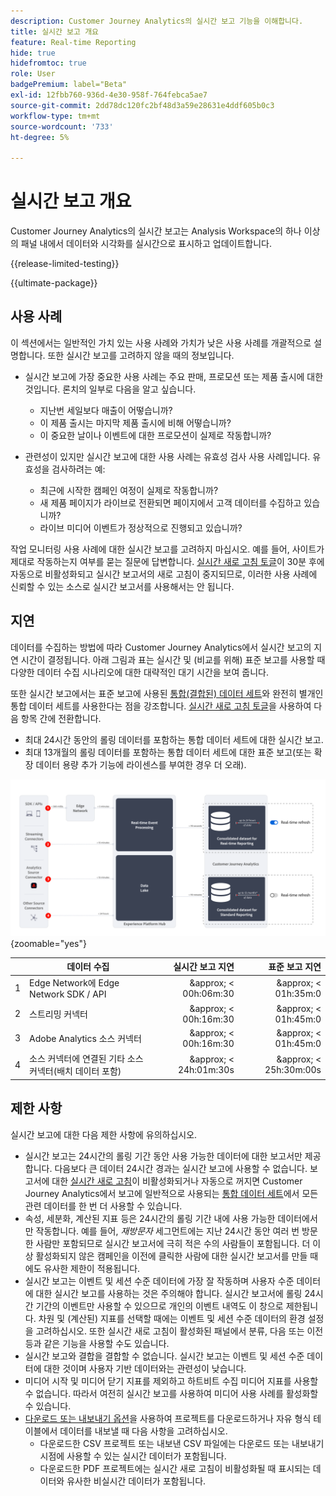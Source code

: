 ```yaml
---
description: Customer Journey Analytics의 실시간 보고 기능을 이해합니다.
title: 실시간 보고 개요
feature: Real-time Reporting
hide: true
hidefromtoc: true
role: User
badgePremium: label="Beta"
exl-id: 12fbb760-936d-4e30-958f-764febca5ae7
source-git-commit: 2dd78dc120fc2bf48d3a59e28631e4ddf605b0c3
workflow-type: tm+mt
source-wordcount: '733'
ht-degree: 5%

---
```


# 실시간 보고 개요

Customer Journey Analytics의 실시간 보고는 Analysis Workspace의 하나 이상의 패널 내에서 데이터와 시각화를 실시간으로 표시하고 업데이트합니다.

{{release-limited-testing}}

{{ultimate-package}}

## 사용 사례

이 섹션에서는 일반적인 가치 있는 사용 사례와 가치가 낮은 사용 사례를 개괄적으로 설명합니다. 또한 실시간 보고를 고려하지 않을 때의 정보입니다.

* 실시간 보고에 가장 중요한 사용 사례는 주요 판매, 프로모션 또는 제품 출시에 대한 것입니다.
론치의 일부로 다음을 알고 싶습니다.

   * 지난번 세일보다 매출이 어떻습니까?
   * 이 제품 출시는 마지막 제품 출시에 비해 어떻습니까?
   * 이 중요한 날이나 이벤트에 대한 프로모션이 실제로 작동합니까?

* 관련성이 있지만 실시간 보고에 대한 사용 사례는 유효성 검사 사용 사례입니다.
유효성을 검사하려는 예:

   * 최근에 시작한 캠페인 여정이 실제로 작동합니까?
   * 새 제품 페이지가 라이브로 전환되면 페이지에서 고객 데이터를 수집하고 있습니까?
   * 라이브 미디어 이벤트가 정상적으로 진행되고 있습니까?

작업 모니터링 사용 사례에 대한 실시간 보고를 고려하지 마십시오. 예를 들어, 사이트가 제대로 작동하는지 여부를 묻는 질문에 답변합니다. [실시간 새로 고침 토글](use-real-time.md)이 30분 후에 자동으로 비활성화되고 실시간 보고서의 새로 고침이 중지되므로, 이러한 사용 사례에 신뢰할 수 있는 소스로 실시간 보고서를 사용해서는 안 됩니다.


## 지연

데이터를 수집하는 방법에 따라 Customer Journey Analytics에서 실시간 보고의 지연 시간이 결정됩니다. 아래 그림과 표는 실시간 및 (비교를 위해) 표준 보고를 사용할 때 다양한 데이터 수집 시나리오에 대한 대략적인 대기 시간을 보여 줍니다.

또한 실시간 보고에서는 표준 보고에 사용된 [통합(결합된) 데이터 세트](/help/connections/combined-dataset.md)와 완전히 별개인 통합 데이터 세트를 사용한다는 점을 강조합니다. [실시간 새로 고침 토글](use-real-time.md)을 사용하여 다음 항목 간에 전환합니다.

* 최대 24시간 동안의 롤링 데이터를 포함하는 통합 데이터 세트에 대한 실시간 보고.
* 최대 13개월의 롤링 데이터를 포함하는 통합 데이터 세트에 대한 표준 보고(또는 확장 데이터 용량 추가 기능에 라이센스를 부여한 경우 더 오래).

![실시간 보고](assets/real-time-reporting-latencies.svg){zoomable="yes"}

| | 데이터 수집 | 실시간 보고 지연 | 표준 보고 지연 |
|:---:|---|--:|--:|
| 1 | Edge Network에 Edge Network SDK / API | &amp;approx; &lt; 00h:06m:30 | &amp;approx; &lt; 01h:35m:0 |
| 2 | 스트리밍 커넥터 | &amp;approx; &lt; 00h:16m:30 | &amp;approx; &lt; 01h:45m:0 |
| 3 | Adobe Analytics 소스 커넥터 | &amp;approx; &lt; 00h:16m:30 | &amp;approx; &lt; 01h:45m:0 |
| 4 | 소스 커넥터에 연결된 기타 소스 커넥터(배치 데이터 포함) | &amp;approx; &lt; 24h:01m:30s | &amp;approx; &lt; 25h:30m:00s |


## 제한 사항

실시간 보고에 대한 다음 제한 사항에 유의하십시오.

* 실시간 보고는 24시간의 롤링 기간 동안 사용 가능한 데이터에 대한 보고서만 제공합니다. 다음보다 큰 데이터   24시간 경과는 실시간 보고에 사용할 수 없습니다. 보고서에 대한 [실시간 새로 고침](use-real-time.md)이 비활성화되거나 자동으로 꺼지면 Customer Journey Analytics에서 보고에 일반적으로 사용되는 [통합 데이터 세트](/help/connections/combined-dataset.md)에서 모든 관련 데이터를 한 번 더 사용할 수 있습니다.
* 속성, 세분화, 계산된 지표 등은 24시간의 롤링 기간 내에 사용 가능한 데이터에서만 작동합니다. 예를 들어, *재방문자* 세그먼트에는 지난 24시간 동안 여러 번 방문한 사람만 포함되므로 실시간 보고서에 극히 적은 수의 사람들이 포함됩니다. 더 이상 활성화되지 않은 캠페인을 이전에 클릭한 사람에 대한 실시간 보고서를 만들 때에도 유사한 제한이 적용됩니다.
* 실시간 보고는 이벤트 및 세션 수준 데이터에 가장 잘 작동하며 사용자 수준 데이터에 대한 실시간 보고를 사용하는 것은 주의해야 합니다. 실시간 보고서에 롤링 24시간 기간의 이벤트만 사용할 수 있으므로 개인의 이벤트 내역도 이 창으로 제한됩니다. 차원 및 (계산된) 지표를 선택할 때에는 이벤트 및 세션 수준 데이터의 환경 설정을 고려하십시오. 또한 실시간 새로 고침이 활성화된 패널에서 분류, 다음 또는 이전 등과 같은 기능을 사용할 수도 있습니다.
* 실시간 보고와 결합을 결합할 수 없습니다. 실시간 보고는 이벤트 및 세션 수준 데이터에 대한 것이며 사용자 기반 데이터와는 관련성이 낮습니다.
* 미디어 시작 및 미디어 닫기 지표를 제외하고 하트비트 수집 미디어 지표를 사용할 수 없습니다. 따라서 여전히 실시간 보고를 사용하여 미디어 사용 사례를 활성화할 수 있습니다.
* [다운로드 또는 내보내기 옵션](/help/analysis-workspace/export/download-send.md)을 사용하여 프로젝트를 다운로드하거나 자유 형식 테이블에서 데이터를 내보낼 때 다음 사항을 고려하십시오.
   * 다운로드한 CSV 프로젝트 또는 내보낸 CSV 파일에는 다운로드 또는 내보내기 시점에 사용할 수 있는 실시간 데이터가 포함됩니다.
   * 다운로드한 PDF 프로젝트에는 실시간 새로 고침이 비활성화될 때 표시되는 데이터와 유사한 비실시간 데이터가 포함됩니다.
